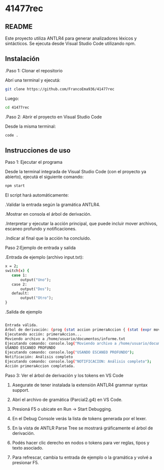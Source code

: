 # 41477rec
## README

Este proyecto utiliza ANTLR4 para generar analizadores léxicos y sintácticos. Se ejecuta desde Visual Studio Code utilizando npm.

## Instalación

.Paso 1: Clonar el repositorio

Abrí una terminal y ejecutá:

```sh
git clone https://github.com/FrancoEma936/41477rec
```

Luego:

```sh
cd 41477rec
```


.Paso 2: Abrir el proyecto en Visual Studio Code

Desde la misma terminal:

```sh
code .
```


## Instrucciones de uso

Paso 1: Ejecutar el programa

Desde la terminal integrada de Visual Studio Code (con el proyecto ya abierto), ejecutá el siguiente comando:

```sh
npm start
```


El script hará automáticamente:

.Validar la entrada según la gramática ANTLR4.

.Mostrar en consola el árbol de derivación.

.Interpretar y ejecutar la acción principal, que puede incluir mover archivos, escaneo profundo y notificaciones.

.Indicar al final que la acción ha concluido.


Paso 2:Ejemplo de entrada y salida

.Entrada de ejemplo (archivo input.txt):

 ```sh
x = 2;
switch(x) {
    case 1:
        output("Uno");
    case 2:
        output("Dos");
    default:
        output("Otro");
}
```

.Salida de ejemplo

 ```sh

Entrada válida.
Árbol de derivación: (prog (stat accion primeraAccion { (stat (expr moverArchivo a /home/usuario/documentos/informe.txt)) (stat (expr usarEscaneoProfundo)) (stat (expr notificar "Análisis completo")) }))
Ejecutando acción: primeraAccion...
Moviendo archivo a /home/usuario/documentos/informe.txt
Ejecutando comando: console.log("Moviendo archivo a /home/usuario/documentos/informe.txt");
USANDO ESCANEO PROFUNDO
Ejecutando comando: console.log("USANDO ESCANEO PROFUNDO");
Notificación: Análisis completo
Ejecutando comando: console.log("NOTIFICACION: Análisis completo");
Acción primeraAccion completada.
```


Paso 3: Ver el árbol de derivación y los tokens en VS Code

1) Asegurate de tener instalada la extensión ANTLR4 grammar syntax support.

2) Abrí el archivo de gramática (Parcial2.g4) en VS Code.

3) Presioná F5 o ubicate en Run → Start Debugging.

4) En el Debug Console verás la lista de tokens generada por el lexer. 

5) En la vista de ANTLR Parse Tree se mostrará gráficamente el árbol de derivación.

6) Podés hacer clic derecho en nodos o tokens para ver reglas, tipos y texto asociado.

7) Para refrescar, cambia tu entrada de ejemplo o la gramática y volvé a presionar F5.
